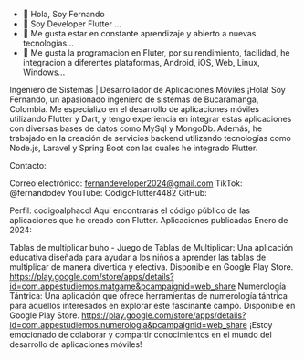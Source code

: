 - 👋 Hola, Soy Fernando
- 👀 Soy Developer Flutter ...
- 🌱 Me gusta estar en constante aprendizaje y abierto a nuevas tecnologias...
- 💞️ Me gusta la programacion en Fluter, por su rendimiento, facilidad, he integracion a diferentes plataformas, Android, iOS, Web, Linux, Windows...

Ingeniero de Sistemas | Desarrollador de Aplicaciones Móviles
¡Hola! Soy Fernando, un apasionado ingeniero de sistemas de Bucaramanga, Colombia. Me especializo en el desarrollo de aplicaciones móviles utilizando Flutter y Dart, y tengo experiencia en integrar estas aplicaciones con diversas bases de datos como MySql y MongoDb. Además, he trabajado en la creación de servicios backend utilizando tecnologías como Node.js, Laravel y Spring Boot con las cuales he integrado Flutter.

Contacto:

Correo electrónico: fernandeveloper2024@gmail.com
TikTok: @fernandodev
YouTube: CódigoFlutter4482
GitHub:

Perfil: codigoalphacol
Aquí encontrarás el código público de las aplicaciones que he creado con Flutter.
Aplicaciones publicadas Enero de 2024:

Tablas de multiplicar buho - Juego de Tablas de Multiplicar: Una aplicación educativa diseñada para ayudar a los niños a aprender las tablas de multiplicar de manera divertida y efectiva. Disponible en Google Play Store.
https://play.google.com/store/apps/details?id=com.appestudiemos.matgame&pcampaignid=web_share
Numerología Tántrica: Una aplicación que ofrece herramientas de numerología tántrica para aquellos interesados en explorar este fascinante campo. Disponible en Google Play Store.
https://play.google.com/store/apps/details?id=com.appestudiemos.numerologia&pcampaignid=web_share
¡Estoy emocionado de colaborar y compartir conocimientos en el mundo del desarrollo de aplicaciones móviles!

